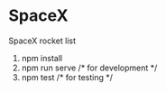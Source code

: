 # SpaceX
 SpaceX rocket list

 1) npm install
 2) npm run serve /* for development */
 3) npm test /* for testing */
